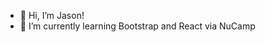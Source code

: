 - 👋 Hi, I’m Jason!
- 🌱 I’m currently learning Bootstrap and React via NuCamp

<!---
jasonkylesmith/jasonkylesmith is a ✨ special ✨ repository because its `README.md` (this file) appears on your GitHub profile.
You can click the Preview link to take a look at your changes.
--->
